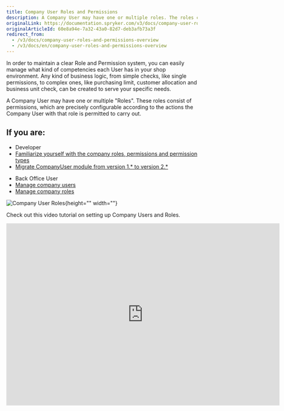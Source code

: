 ```yaml
---
title: Company User Roles and Permissions
description: A Company User may have one or multiple roles. The roles consist of permissions that work to actions the user with that role is permitted to carry out
originalLink: https://documentation.spryker.com/v3/docs/company-user-roles-and-permissions-overview
originalArticleId: 60e8a94e-7a32-43a0-82d7-deb3afb73a3f
redirect_from:
  - /v3/docs/company-user-roles-and-permissions-overview
  - /v3/docs/en/company-user-roles-and-permissions-overview
---
```


In order to maintain a clear Role and Permission system, you can easily manage what kind of competencies each User has in your shop environment. Any kind of business logic, from simple checks, like single permissions, to complex ones, like purchasing limit, customer allocation and business unit check, can be created to serve your specific needs.

A Company User may have one or multiple "Roles". These roles consist of permissions, which are precisely configurable according to the actions the Company User with that role is permitted to carry out.

## If you are:

<div class="mr-container">
    <div class="mr-list-container">
        <!-- col1 -->
        <div class="mr-col">
            <ul class="mr-list mr-list-green">
                <li class="mr-title">Developer</li>
                <li><a href="https://documentation.spryker.com/v3/docs/company-user-roles-and-permissions-overview" class="mr-link">Familiarize yourself with the company roles, permissions and permission types</a></li>
                <li><a href="https://documentation.spryker.com/v3/docs/mg-companyuser#upgrading-from-version-1-0-0-to-version-2-0-0" class="mr-link">Migrate CompanyUser module from version 1.* to version 2.*</a></li>
                 <!-- <li><a href="https://documentation.spryker.com/v4/docs/db-schema-company-account#company-users" class="mr-link">Learn the Company User database schema</a></li>
                <li><a href="https://documentation.spryker.com/v4/docs/db-schema-company-account#company-user-roles---permissions" class="mr-link">Learn the Company User Roles & Permissions database schema</a></li> -->
              </ul>
        </div>
        <!-- col2 -->
        <div class="mr-col">
            <ul class="mr-list mr-list-blue">
                <li class="mr-title"> Back Office User</li>
                <li><a href="https://documentation.spryker.com/v3/docs/company-user-roles-and-permissions-overview" class="mr-link">Manage company users</a></li>
                <li><a href="https://documentation.spryker.com/v3/docs/managing-company-roles" class="mr-link">Manage company roles</a></li>
            </ul>
        </div>
        </div>
</div>

![Company User  Roles](https://spryker.s3.eu-central-1.amazonaws.com/docs/Features/Company+Account+Management/Company+User+Permissions/Company+User+Roles+and+Permissions/Company+User+Roles.png){height="" width=""}

Check out this video tutorial on setting up Company Users and Roles.
<iframe src="https://fast.wistia.net/embed/iframe/72qy3slwjo" title="How to set up Company Users and Roles in Spryker" allowtransparency="true" frameborder="0" scrolling="no" class="wistia_embed" name="wistia_embed" allowfullscreen="0" mozallowfullscreen="0" webkitallowfullscreen="0" oallowfullscreen="0" msallowfullscreen="0" width="720" height="480"></iframe>
